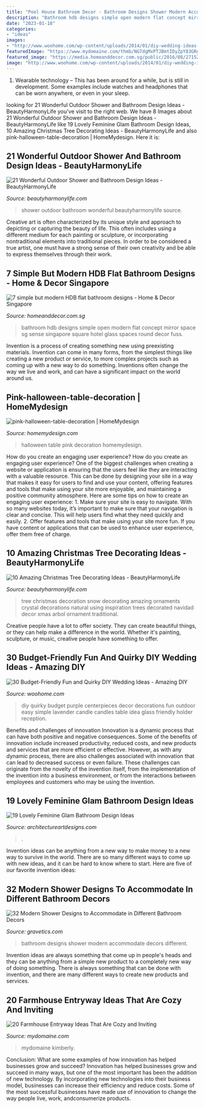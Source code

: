```yaml
---
title: "Pool House Bathroom Decor - Bathroom Designs Shower Modern Accommodate Decors Different"
description: "Bathroom hdb designs simple open modern flat concept mirror space sg sense singapore square hotel glass spaces round decor fuss"
date: "2023-01-18"
categories:
- "ideas"
images:
- "http://www.woohome.com/wp-content/uploads/2014/01/diy-wedding-ideas-26.jpg"
featuredImage: "https://www.mydomaine.com/thmb/NG7dgMxPTJBmtIDyZpY83GRgAbs=/3024x4032/filters:fill(auto,1)/IMG_7654-c295f2c54c204948a876f69ce7235eab.jpg"
featured_image: "https://media.homeanddecor.com.sg/public/2016/08/27152.jpg"
image: "http://www.woohome.com/wp-content/uploads/2014/01/diy-wedding-ideas-26.jpg"
---
```



1. Wearable technology – This has been around for a while, but is still in development. Some examples include watches and headphones that can be worn anywhere, or even in your sleep.

	

		
looking for 21 Wonderful Outdoor Shower and Bathroom Design Ideas - BeautyHarmonyLife you've visit to the right web. We have 8 Images about 21 Wonderful Outdoor Shower and Bathroom Design Ideas - BeautyHarmonyLife like 19 Lovely Feminine Glam Bathroom Design Ideas, 10 Amazing Christmas Tree Decorating Ideas - BeautyHarmonyLife and also pink-halloween-table-decoration | HomeMydesign. Here it is:
		
    
## 21 Wonderful Outdoor Shower And Bathroom Design Ideas - BeautyHarmonyLife

<img loading=lazy src="https://beautyharmonylife.com/wp-content/uploads/2013/10/Puri-Mangga-Outdoor-Shower.jpg" onerror="this.onerror=null;this.src='https://tse1.mm.bing.net/th?id=OIP.QK-0Yad32DwXvniYEiSdqgHaLH&amp;pid=15.1';" alt="21 Wonderful Outdoor Shower and Bathroom Design Ideas - BeautyHarmonyLife">

_Source: beautyharmonylife.com_

>shower outdoor bathroom wonderful beautyharmonylife source. 

	

Creative art is often characterized by its unique style and approach to depicting or capturing the beauty of life. This often includes using a different medium for each painting or sculpture, or incorporating nontraditional elements into traditional pieces. In order to be considered a true artist, one must have a strong sense of their own creativity and be able to express themselves through their work.

    
## 7 Simple But Modern HDB Flat Bathroom Designs - Home &amp; Decor Singapore

<img loading=lazy src="https://media.homeanddecor.com.sg/public/2016/08/27152.jpg" onerror="this.onerror=null;this.src='https://tse3.mm.bing.net/th?id=OIP.RPmruaMDvXUowmKXvcPemwHaLG&amp;pid=15.1';" alt="7 simple but modern HDB flat bathroom designs - Home &amp; Decor Singapore">

_Source: homeanddecor.com.sg_

>bathroom hdb designs simple open modern flat concept mirror space sg sense singapore square hotel glass spaces round decor fuss. 

	

Invention is a process of creating something new using preexisting materials. Invention can come in many forms, from the simplest things like creating a new product or service, to more complex projects such as coming up with a new way to do something. Inventions often change the way we live and work, and can have a significant impact on the world around us.

    
## Pink-halloween-table-decoration | HomeMydesign

<img loading=lazy src="https://homemydesign.com/wp-content/uploads/2014/09/pink-halloween-table-decoration.jpg" onerror="this.onerror=null;this.src='https://tse4.mm.bing.net/th?id=OIP.SY18StK4O_4xomBvnvwmowHaLH&amp;pid=15.1';" alt="pink-halloween-table-decoration | HomeMydesign">

_Source: homemydesign.com_

>halloween table pink decoration homemydesign. 

	

How do you create an engaging user experience?
How do you create an engaging user experience? One of the biggest challenges when creating a website or application is ensuring that the users feel like they are interacting with a valuable resource. This can be done by designing your site in a way that makes it easy for users to find and use your content, offering features and tools that make using your site more enjoyable, and maintaining a positive community atmosphere. Here are some tips on how to create an engaging user experience: 1. Make sure your site is easy to navigate. With so many websites today, it’s important to make sure that your navigation is clear and concise. This will help users find what they need quickly and easily. 2. Offer features and tools that make using your site more fun. If you have content or applications that can be used to enhance user experience, offer them free of charge.

    
## 10 Amazing Christmas Tree Decorating Ideas - BeautyHarmonyLife

<img loading=lazy src="https://beautyharmonylife.com/wp-content/uploads/2013/11/White-Christmas-Tree-Ornaments.jpg" onerror="this.onerror=null;this.src='https://tse2.mm.bing.net/th?id=OIP.4xflM8bcDAsBigFrIqPCXQHaLH&amp;pid=15.1';" alt="10 Amazing Christmas Tree Decorating Ideas - BeautyHarmonyLife">

_Source: beautyharmonylife.com_

>tree christmas decoration snow decorating amazing ornaments crystal decorations natural using inspiration trees decorated navidad decor xmas arbol ornament traditional. 

	

Creative people have a lot to offer society. They can create beautiful things, or they can help make a difference in the world. Whether it's painting, sculpture, or music, creative people have something to offer.

    
## 30 Budget-Friendly Fun And Quirky DIY Wedding Ideas - Amazing DIY

<img loading=lazy src="http://www.woohome.com/wp-content/uploads/2014/01/diy-wedding-ideas-26.jpg" onerror="this.onerror=null;this.src='https://tse2.mm.bing.net/th?id=OIP.MOcZa_GFVqs3W-8gzIxaZwHaLH&amp;pid=15.1';" alt="30 Budget-Friendly Fun and Quirky DIY Wedding Ideas - Amazing DIY">

_Source: woohome.com_

>diy quirky budget purple centerpieces decor decorations fun outdoor easy simple lavender candle candles table idea glass friendly holder reception. 

	

Benefits and challenges of innovation
Innovation is a dynamic process that can have both positive and negative consequences. Some of the benefits of innovation include increased productivity, reduced costs, and new products and services that are more efficient or effective. However, as with any dynamic process, there are also challenges associated with innovation that can lead to decreased success or even failure. These challenges can originate from the novelty of the invention itself, from the implementation of the invention into a business environment, or from the interactions between employees and customers who may be using the invention.

    
## 19 Lovely Feminine Glam Bathroom Design Ideas

<img loading=lazy src="https://www.architectureartdesigns.com/wp-content/uploads/2015/01/721-630x924.jpg" onerror="this.onerror=null;this.src='https://tse2.mm.bing.net/th?id=OIP.MNnm_xForxsko2P8j8dQ6wHaK3&amp;pid=15.1';" alt="19 Lovely Feminine Glam Bathroom Design Ideas">

_Source: architectureartdesigns.com_

>. 

	

Invention ideas can be anything from a new way to make money to a new way to survive in the world. There are so many different ways to come up with new ideas, and it can be hard to know where to start. Here are five of our favorite invention ideas:

    
## 32 Modern Shower Designs To Accommodate In Different Bathroom Decors

<img loading=lazy src="https://www.gravetics.com/wp-content/uploads/2017/05/tiny-bathroom-designs.jpg" onerror="this.onerror=null;this.src='https://tse1.mm.bing.net/th?id=OIP.LgVk7oAPjtOBylVqzhmxBAHaJ5&amp;pid=15.1';" alt="32 Modern Shower Designs to Accommodate in Different Bathroom Decors">

_Source: gravetics.com_

>bathroom designs shower modern accommodate decors different. 

	

Invention ideas are always something that come up in people's heads and they can be anything from a simple new product to a completely new way of doing something. There is always something that can be done with invention, and there are many different ways to create new products and services.

    
## 20 Farmhouse Entryway Ideas That Are Cozy And Inviting

<img loading=lazy src="https://www.mydomaine.com/thmb/NG7dgMxPTJBmtIDyZpY83GRgAbs=/3024x4032/filters:fill(auto,1)/IMG_7654-c295f2c54c204948a876f69ce7235eab.jpg" onerror="this.onerror=null;this.src='https://tse4.mm.bing.net/th?id=OIP._4XxrVp0U-jxNk1D860nkAHaJ4&amp;pid=15.1';" alt="20 Farmhouse Entryway Ideas That Are Cozy and Inviting">

_Source: mydomaine.com_

>mydomaine kimberly. 

	

Conclusion: What are some examples of how innovation has helped businesses grow and succeed?
Innovation has helped businesses grow and succeed in many ways, but one of the most important has been the addition of new technology. By incorporating new technologies into their business model, businesses can increase their efficiency and reduce costs. Some of the most successful businesses have made use of innovation to change the way people live, work, andconsumerize products.

